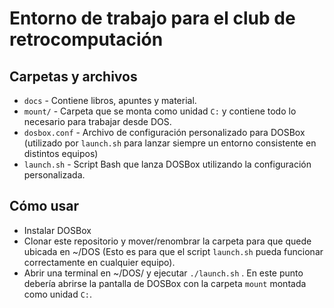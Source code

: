 # Entorno de trabajo para el club de retrocomputación

## Carpetas y archivos

* `docs` - Contiene libros, apuntes y material.
* `mount/` - Carpeta que se monta como unidad `C:` y contiene todo lo necesario para trabajar desde DOS.
* `dosbox.conf` - Archivo de configuración personalizado para DOSBox (utilizado por `launch.sh` para lanzar siempre un entorno consistente en distintos equipos)
* `launch.sh` -  Script Bash que lanza DOSBox utilizando la configuración personalizada.

## Cómo usar

* Instalar DOSBox
* Clonar este repositorio y mover/renombrar la carpeta para que quede ubicada en ~/DOS (Esto es para que el script `launch.sh` pueda funcionar correctamente en cualquier equipo).
* Abrir una terminal en ~/DOS/ y ejecutar `./launch.sh` . En este punto debería abrirse la pantalla de DOSBox con la carpeta `mount` montada como unidad `C:`.